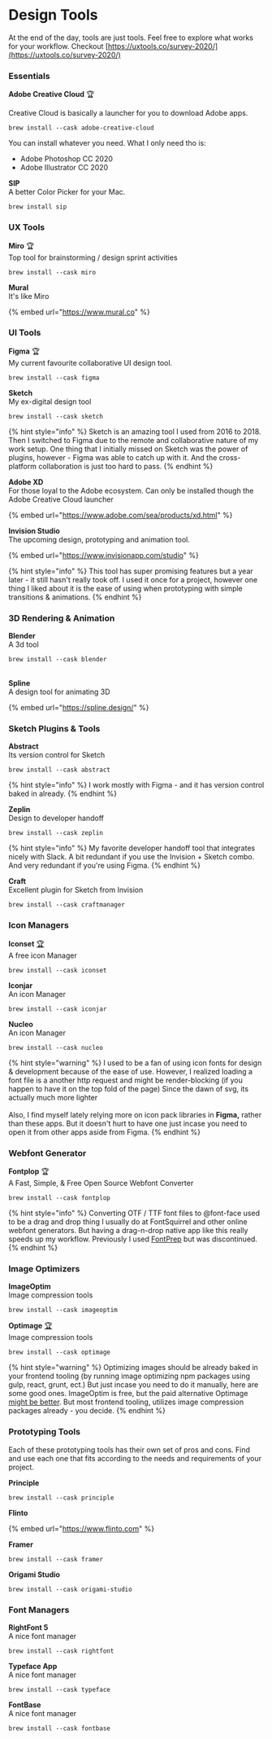 # Design Tools

At the end of the day, tools are just tools. Feel free to explore what works for your workflow. Checkout [https://uxtools.co/survey-2020/](https://uxtools.co/survey-2020/)

### **Essentials**

**Adobe Creative Cloud**  🏆

Creative Cloud is basically a launcher for you to download Adobe apps.&#x20;

```
brew install --cask adobe-creative-cloud
```

You can install whatever you need. What I only need tho is:

* Adobe Photoshop CC 2020
* Adobe Illustrator CC 2020

**SIP**\
A better Color Picker for your Mac.

```
brew install sip
```



### **UX Tools**

**Miro** 🏆\
Top tool for brainstorming / design sprint activities

```
brew install --cask miro
```

**Mural**\
It's like Miro

{% embed url="https://www.mural.co" %}



### **UI Tools**

**Figma** 🏆\
My current favourite collaborative UI design tool.

```
brew install --cask figma
```

**Sketch**\
My ex-digital design tool

```
brew install --cask sketch
```

{% hint style="info" %}
Sketch is an amazing tool I used from 2016 to 2018. Then I switched to Figma due to the remote and collaborative nature of my work setup. One thing that I initially missed on Sketch was the power of plugins, however - Figma was able to catch up with it. And the cross-platform collaboration is just too hard to pass.
{% endhint %}

**Adobe XD**\
For those loyal to the Adobe ecosystem. Can only be installed though the Adobe Creative Cloud launcher

{% embed url="https://www.adobe.com/sea/products/xd.html" %}

**Invision Studio**\
The upcoming design, prototyping and animation tool.

{% embed url="https://www.invisionapp.com/studio" %}

{% hint style="info" %}
This tool has super promising features but a year later - it still hasn't really took off. I used it once for a project, however one thing I liked about it is the ease of using when prototyping with simple transitions & animations.
{% endhint %}



### **3D Rendering & Animation**

**Blender**\
A 3d tool

```
brew install --cask blender 
```

\
**Spline**\
A design tool for animating 3D

{% embed url="https://spline.design/" %}



### **Sketch Plugins & Tools**

**Abstract**\
Its version control for Sketch

```
brew install --cask abstract
```

{% hint style="info" %}
I work mostly with Figma - and it has version control baked in already.
{% endhint %}

**Zeplin**\
Design to developer handoff

```
brew install --cask zeplin
```

{% hint style="info" %}
My favorite developer handoff tool that integrates nicely with Slack. A bit redundant if you use the Invision + Sketch combo. And very redundant if you're using Figma.
{% endhint %}

**Craft**\
Excellent plugin for Sketch from Invision

```
brew install --cask craftmanager
```

###

### **Icon Managers**

**Iconset** [🏆](https://emojipedia.org/trophy/)\
A free icon Manager

```
brew install --cask iconset
```

**Iconjar** \
An icon Manager

```
brew install --cask iconjar
```

**Nucleo**\
An icon Manager

```
brew install --cask nucleo
```

{% hint style="warning" %}
I used to be a fan of using icon fonts for design & development because of the ease of use. However, I realized loading a font file is a another http request and might be render-blocking (if you happen to have it on the top fold of the page) Since the dawn of svg, its actually much more lighter\
\
Also, I find myself lately relying more on icon pack libraries in **Figma,** rather than these apps. But it doesn't hurt to have one just incase you need to open it from other apps aside from Figma.
{% endhint %}

###

### **Webfont Generator**

**Fontplop** 🏆\
A Fast, Simple, & Free Open Source Webfont Converter

```
brew install --cask fontplop
```

{% hint style="info" %}
Converting OTF / TTF font files to @font-face used to be a drag and drop thing I usually do at FontSquirrel and other online webfont generators. But having a drag-n-drop native app like this really speeds up my workflow. Previously I used [FontPrep](https://github.com/briangonzalez/fontprep) but was discontinued.
{% endhint %}

###

### Image Optimizers

**ImageOptim**\
Image compression tools

```
brew install --cask imageoptim
```

**Optimage** [🏆](https://emojipedia.org/trophy/)\
Image compression tools

```
brew install --cask optimage
```

{% hint style="warning" %}
Optimizing images should be already baked in your frontend tooling (by running image optimizing npm packages using gulp, react, grunt, ect.) But just incase you need to do it manually, here are some good ones. ImageOptim is free, but the paid alternative Optimage [might be better](https://optimage.app/benchmark). But most frontend tooling, utilizes image compression packages already - you decide.
{% endhint %}

###

### **Prototyping Tools**

Each of these prototyping tools has their own set of pros and cons. Find and use each one that fits according to the needs and requirements of your project.

**Principle**

```
brew install --cask principle
```

**Flinto**

{% embed url="https://www.flinto.com" %}

**Framer**

```
brew install --cask framer
```

**Origami Studio**

```
brew install --cask origami-studio
```



### Font Managers

**RightFont 5**\
A nice font manager

```
brew install --cask rightfont
```

**Typeface App**\
A nice font manager

```
brew install --cask typeface
```

**FontBase**\
A nice font manager

```
brew install --cask fontbase
```

